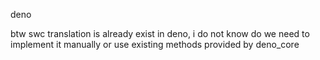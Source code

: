
deno

btw swc translation is already exist in deno, 
i do not know do we need to implement it manually or use
existing methods provided by deno_core